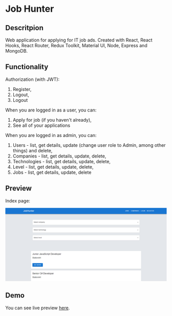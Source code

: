 # Job Hunter

## Descritpion

Web application for applying for IT job ads. Created with React, React Hooks, React Router, Redux Toolkit, Material UI, Node, Express and MongoDB.

## Functionality

Authorization (with JWT):

1. Register,
2. Logout,
3. Logout

When you are logged in as a user, you can:

1. Apply for job (if you haven't already),
2. See all of your applications

When you are logged in as admin, you can:

1. Users - list, get details, update (change user role to Admin, among other things) and delete,
2. Companies - list, get details, update, delete,
3. Technologies - list, get details, update, delete,
4. Level - list, get details, update, delete,
5. Jobs - list, get details, update, delete

## Preview

Index page: 

![Index page](./frontend/public/img/preview.png)

## Demo

You can see live preview [here](https://jobhunter12.herokuapp.com/).



